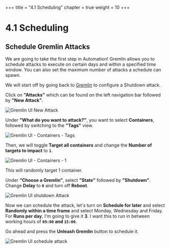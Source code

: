 +++
title = "4.1 Scheduling"
chapter = true
weight = 10
+++

# 4.1 Scheduling
## Schedule Gremlin Attacks

We are going to take the first step in Automation! Gremlin allows you to schedule attacks to execute on certain days and within a specified time window. You can also set the maximum number of attacks a schedule can spawn. 


We will start off by going back to [Gremlin](https://app.gremlin.com) to configure a Shutdown attack. 

Click on **"Attacks"** which can be found on the left navigation bar followed by **"New Attack".** 

![Gremlin UI New Attack](/images/gremlin_ui_create_new__blackhole_attack.png)

Under **"What do you want to attack?"**,  you want to select **Containers**, followed by switching to the **"Tags"** view.

![Gremlin UI - Containers - Tags](/images/gremlin_ui_containers_tags.png)

Then, we will toggle **Target all containers** and change the **Number of targets to impact** to **`1`**. 

![Gremlin UI - Containers - 1](/images/gremlin_ui_containers_tags_target_1.png)

This will randomly target 1 container.

Under **“Choose a Gremlin”**, select **"State"** followed by **"Shutdown"**. Change **Delay** to **`0`** and turn off **Reboot**.

![Gremlin UI shutdown Attack](/images/gremlin_ui_shutdown_config.png) 

Now we can schedule the attack, let's turn on **Schedule for later** and select **Randomly within a time frame** and select Monday, Wednesday and Friday. 
For **Runs per day**, I'm going to give it **3**.
I want this to run in between working hours of **`09:00` and `15:00`**.

Go ahead and press the **Unleash Gremlin** button to schedule it. 

![Gremlin UI schedule attack](/images/gremlin_ui_schedule_attack.png) 
